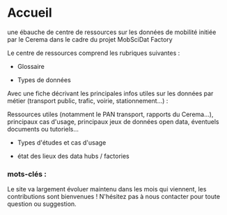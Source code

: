 # Accueil
une ébauche de centre de ressources sur les données de mobilité initiée par le Cerema dans le cadre du projet MobSciDat Factory

Le centre de ressources comprend les rubriques suivantes :

- Glossaire

- Types de données

Avec une fiche décrivant les principales infos utiles sur les données par métier (transport public, trafic, voirie, stationnement...) :

Ressources utiles (notamment le PAN transport, rapports du Cerema...), principaux cas d'usage, principaux jeux de données open data, éventuels documents ou tutoriels...

- Types d'études et cas d'usage

- état des lieux des data hubs / factories

### mots-clés :
<!-- material/tags -->

Le site va largement évoluer maintenu dans les mois qui viennent, les contributions sont bienvenues !
N'hésitez pas à nous contacter pour toute question ou suggestion.
